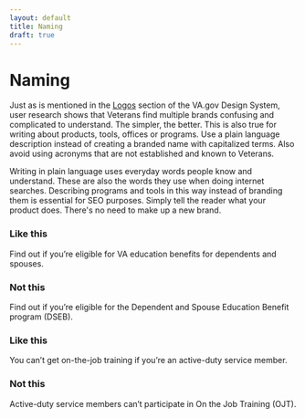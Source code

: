 ```yaml
---
layout: default
title: Naming
draft: true
---
```


# Naming

Just as is mentioned in the [Logos](https://design.va.gov/design/logos) section of the VA.gov Design System, user research shows that Veterans find multiple brands confusing and complicated to understand. The simpler, the better. This is also true for writing about products, tools, offices or programs. Use a plain language description instead of creating a branded name with capitalized terms. Also avoid using acronyms that are not established and known to Veterans.

Writing in plain language uses everyday words people know and understand. These are also the words they use when doing internet searches. Describing programs and tools in this way instead of branding them is essential for SEO purposes. Simply tell the reader what your product does. There's no need to make up a new brand.

<div class="do-dont">
<div class="do-dont__do">
<h3 class="do-dont__heading">Like this</h3>
<div class="do-dont__content" markdown="1">

Find out if you’re eligible for VA education benefits for dependents and spouses.

</div>
</div>

<div class="do-dont__dont">
<h3 class="do-dont__heading">Not this</h3>
<div class="do-dont__content" markdown="1">
 
Find out if you’re eligible for the Dependent and Spouse Education Benefit program (DSEB). 

</div>
</div>

<div class="do-dont">
<div class="do-dont__do">
<h3 class="do-dont__heading">Like this</h3>
<div class="do-dont__content" markdown="1">

You can’t get on-the-job training if you’re an active-duty service member.

</div>
</div>

<div class="do-dont__dont">
<h3 class="do-dont__heading">Not this</h3>
<div class="do-dont__content" markdown="1">
 
Active-duty service members can’t participate in On the Job Training (OJT). 

</div>
</div>

</div>

